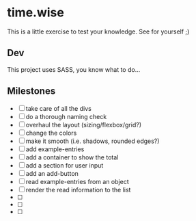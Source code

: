 # time.wise

This is a little exercise to test your knowledge. See for yourself ;)

## Dev

This project uses SASS, you know what to do...

## Milestones

- [ ] take care of all the divs
- [ ] do a thorough naming check
- [ ] overhaul the layout (sizing/flexbox/grid?)
- [ ] change the colors
- [ ] make it smooth (i.e. shadows, rounded edges?)
- [ ] add example-entries
- [ ] add a container to show the total
- [ ] add a section for user input
- [ ] add an add-button
- [ ] read example-entries from an object
- [ ] render the read information to the list
- [ ]
- [ ]
- [ ]
